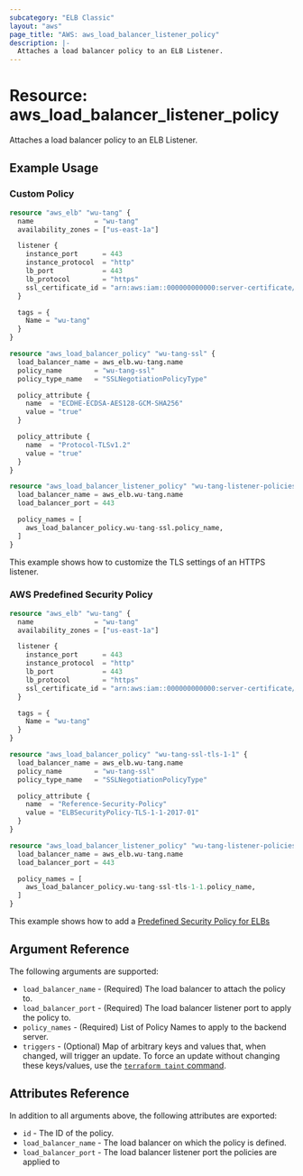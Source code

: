 ```yaml
---
subcategory: "ELB Classic"
layout: "aws"
page_title: "AWS: aws_load_balancer_listener_policy"
description: |-
  Attaches a load balancer policy to an ELB Listener.
---
```


# Resource: aws_load_balancer_listener_policy

Attaches a load balancer policy to an ELB Listener.

## Example Usage

### Custom Policy

```terraform
resource "aws_elb" "wu-tang" {
  name               = "wu-tang"
  availability_zones = ["us-east-1a"]

  listener {
    instance_port      = 443
    instance_protocol  = "http"
    lb_port            = 443
    lb_protocol        = "https"
    ssl_certificate_id = "arn:aws:iam::000000000000:server-certificate/wu-tang.net"
  }

  tags = {
    Name = "wu-tang"
  }
}

resource "aws_load_balancer_policy" "wu-tang-ssl" {
  load_balancer_name = aws_elb.wu-tang.name
  policy_name        = "wu-tang-ssl"
  policy_type_name   = "SSLNegotiationPolicyType"

  policy_attribute {
    name  = "ECDHE-ECDSA-AES128-GCM-SHA256"
    value = "true"
  }

  policy_attribute {
    name  = "Protocol-TLSv1.2"
    value = "true"
  }
}

resource "aws_load_balancer_listener_policy" "wu-tang-listener-policies-443" {
  load_balancer_name = aws_elb.wu-tang.name
  load_balancer_port = 443

  policy_names = [
    aws_load_balancer_policy.wu-tang-ssl.policy_name,
  ]
}
```

This example shows how to customize the TLS settings of an HTTPS listener.

### AWS Predefined Security Policy

```terraform
resource "aws_elb" "wu-tang" {
  name               = "wu-tang"
  availability_zones = ["us-east-1a"]

  listener {
    instance_port      = 443
    instance_protocol  = "http"
    lb_port            = 443
    lb_protocol        = "https"
    ssl_certificate_id = "arn:aws:iam::000000000000:server-certificate/wu-tang.net"
  }

  tags = {
    Name = "wu-tang"
  }
}

resource "aws_load_balancer_policy" "wu-tang-ssl-tls-1-1" {
  load_balancer_name = aws_elb.wu-tang.name
  policy_name        = "wu-tang-ssl"
  policy_type_name   = "SSLNegotiationPolicyType"

  policy_attribute {
    name  = "Reference-Security-Policy"
    value = "ELBSecurityPolicy-TLS-1-1-2017-01"
  }
}

resource "aws_load_balancer_listener_policy" "wu-tang-listener-policies-443" {
  load_balancer_name = aws_elb.wu-tang.name
  load_balancer_port = 443

  policy_names = [
    aws_load_balancer_policy.wu-tang-ssl-tls-1-1.policy_name,
  ]
}
```

This example shows how to add a [Predefined Security Policy for ELBs](https://docs.aws.amazon.com/elasticloadbalancing/latest/classic/elb-security-policy-table.html)

## Argument Reference

The following arguments are supported:

* `load_balancer_name` - (Required) The load balancer to attach the policy to.
* `load_balancer_port` - (Required) The load balancer listener port to apply the policy to.
* `policy_names` - (Required) List of Policy Names to apply to the backend server.
* `triggers` - (Optional) Map of arbitrary keys and values that, when changed, will trigger an update. To force an update without changing these keys/values, use the [`terraform taint` command](https://www.terraform.io/docs/commands/taint.html).

## Attributes Reference

In addition to all arguments above, the following attributes are exported:

* `id` - The ID of the policy.
* `load_balancer_name` - The load balancer on which the policy is defined.
* `load_balancer_port` - The load balancer listener port the policies are applied to
